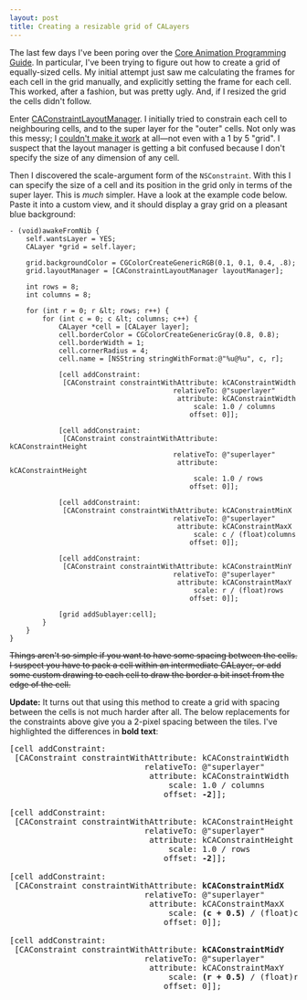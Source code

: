 ```yaml
---
layout: post
title: Creating a resizable grid of CALayers
---
```


The last few days I've been poring over the [Core Animation Programming
Guide][coreanimation]. In particular, I've been trying to figure out how to
create a grid of equally-sized cells. My initial attempt just saw me
calculating the frames for each cell in the grid manually, and explicitly
setting the frame for each cell. This worked, after a fashion, but was
pretty ugly. And, if I resized the grid the cells didn't follow.

[coreanimation]: http://developer.apple.com/documentation/Cocoa/Conceptual/CoreAnimation_guide/Introduction/Introduction.html

Enter [CAConstraintLayoutManager][]. I initially tried to constrain each
cell to neighbouring cells, and to the super layer for the "outer" cells.
Not only was this messy; I [couldn't make it
work](http://lists.apple.com/archives/quartz-dev/2008/Sep/msg00044.html) at
all—not even with a 1 by 5 "grid". I suspect that the layout manager is
getting a bit confused because I don't specify the size of any dimension of
any cell.

[caconstraintlayoutmanager]: http://developer.apple.com/documentation/GraphicsImaging/Reference/CAConstraintLayoutManager_class/Introduction/Introduction.html#//apple_ref/doc/uid/TP40004498-CH1

Then I discovered the scale-argument form of the <code>NSConstraint</code>. With this I
can specify the size of a cell and its position in the grid only in terms of the super
layer. This is *much* simpler. Have a look at the example code below. Paste it into a
custom view, and it should display a gray grid on a pleasant blue background:

    - (void)awakeFromNib {
        self.wantsLayer = YES;
        CALayer *grid = self.layer;

        grid.backgroundColor = CGColorCreateGenericRGB(0.1, 0.1, 0.4, .8);
        grid.layoutManager = [CAConstraintLayoutManager layoutManager];

        int rows = 8;
        int columns = 8;

        for (int r = 0; r &lt; rows; r++) {
            for (int c = 0; c &lt; columns; c++) {
                CALayer *cell = [CALayer layer];
                cell.borderColor = CGColorCreateGenericGray(0.8, 0.8);
                cell.borderWidth = 1;
                cell.cornerRadius = 4;
                cell.name = [NSString stringWithFormat:@"%u@%u", c, r];

                [cell addConstraint:
                 [CAConstraint constraintWithAttribute: kCAConstraintWidth
                                            relativeTo: @"superlayer"
                                             attribute: kCAConstraintWidth
                                                 scale: 1.0 / columns
                                                offset: 0]];

                [cell addConstraint:
                 [CAConstraint constraintWithAttribute: kCAConstraintHeight
                                            relativeTo: @"superlayer"
                                             attribute: kCAConstraintHeight
                                                 scale: 1.0 / rows
                                                offset: 0]];

                [cell addConstraint:
                 [CAConstraint constraintWithAttribute: kCAConstraintMinX
                                            relativeTo: @"superlayer"
                                             attribute: kCAConstraintMaxX
                                                 scale: c / (float)columns
                                                offset: 0]];

                [cell addConstraint:
                 [CAConstraint constraintWithAttribute: kCAConstraintMinY
                                            relativeTo: @"superlayer"
                                             attribute: kCAConstraintMaxY
                                                 scale: r / (float)rows
                                                offset: 0]];

                [grid addSublayer:cell];
            }
        }
    }


<del>Things aren't so simple if you want to have some spacing between the
cells. I suspect you have to pack a cell within an intermediate CALayer, or
add some custom drawing to each cell to draw the border a bit inset from the
edge of the cell.</del>

**Update:** It turns out that using this method to create a grid with
spacing between the cells is not much harder after all. The below
replacements for the constraints above give you a 2-pixel spacing between
the tiles. I've highlighted the differences in **bold text**:

<pre>
[cell addConstraint:
 [CAConstraint constraintWithAttribute: kCAConstraintWidth
                            relativeTo: @"superlayer"
                             attribute: kCAConstraintWidth
                                 scale: 1.0 / columns
                                offset: <strong>-2</strong>]];

[cell addConstraint:
 [CAConstraint constraintWithAttribute: kCAConstraintHeight
                            relativeTo: @"superlayer"
                             attribute: kCAConstraintHeight
                                 scale: 1.0 / rows
                                offset: <strong>-2</strong>]];

[cell addConstraint:
 [CAConstraint constraintWithAttribute: <strong>kCAConstraintMidX</strong>
                            relativeTo: @"superlayer"
                             attribute: kCAConstraintMaxX
                                 scale: <strong>(c + 0.5)</strong> / (float)columns
                                offset: 0]];

[cell addConstraint:
 [CAConstraint constraintWithAttribute: <strong>kCAConstraintMidY</strong>
                            relativeTo: @"superlayer"
                             attribute: kCAConstraintMaxY
                                 scale: <strong>(r + 0.5)</strong> / (float)rows
                                offset: 0]];
</pre>
